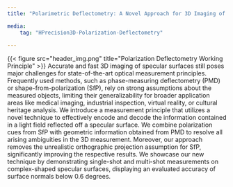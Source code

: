 ```yaml
---
title: "Polarimetric Deflectometry: A Novel Approach for 3D Imaging of Specular Surfaces"

media:
    tag: "HPrecision3D-Polarization-Deflectometry"
    
---
```

{{< figure src="header_img.png" title="Polarization Deflectometry Working Principle" >}}
Accurate and fast 3D imaging of specular surfaces still poses major challenges for state-of-the-art optical measurement principles. Frequently used methods, such as phase-measuring deflectometry (PMD) or shape-from-polarization (SfP), rely on strong assumptions about the measured objects, limiting their generalizability for broader application areas like medical imaging, industrial inspection, virtual reality, or cultural heritage analysis.
We introduce a measurement principle that utilizes a novel technique to effectively encode and decode the information contained in a light field reflected off a specular surface. We combine polarization cues from SfP with geometric information obtained from PMD to resolve all arising ambiguities in the 3D measurement. Moreover, our approach removes the unrealistic orthographic projection assumption for SfP, significantly improving the respective results. We showcase our new technique by demonstrating single-shot and multi-shot measurements on complex-shaped specular surfaces, displaying an evaluated accuracy of surface normals below 0.6 degrees.